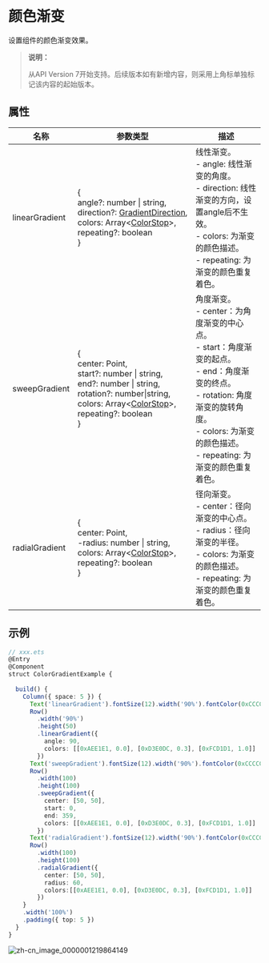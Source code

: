 # 颜色渐变

设置组件的颜色渐变效果。

>  **说明：**
>
> 从API Version 7开始支持。后续版本如有新增内容，则采用上角标单独标记该内容的起始版本。


## 属性


| 名称              | 参数类型                                         | 描述                               |
| -------------- | -------------------------------------------- | ----------------------------------- |
| linearGradient | {<br/>angle?:&nbsp;number \| string,<br/>direction?:&nbsp;[GradientDirection](ts-appendix-enums.md#gradientdirection),<br/>colors:&nbsp;Array&lt;[ColorStop](ts-basic-components-gauge.md#colorstop)&gt;,<br/>repeating?:&nbsp;boolean<br/>} | 线性渐变。<br/>- angle:&nbsp;线性渐变的角度。<br/>- direction:&nbsp;线性渐变的方向，设置angle后不生效。<br/>- colors:&nbsp;为渐变的颜色描述。<br/>- repeating:&nbsp;为渐变的颜色重复着色。 |
| sweepGradient  | {<br/>center:&nbsp;Point,<br/>start?:&nbsp;number \| string,<br/>end?:&nbsp;number \| string,<br/>rotation?:&nbsp;number\|string,<br/>colors:&nbsp;Array&lt;[ColorStop](ts-basic-components-gauge.md#colorstop)&gt;,<br/>repeating?:&nbsp;boolean<br/>} | 角度渐变。<br/>- center：为角度渐变的中心点。<br/>- start：角度渐变的起点。<br/>- end：角度渐变的终点。<br/>- rotation:&nbsp;角度渐变的旋转角度。<br/>- colors:&nbsp;为渐变的颜色描述。<br/>- repeating:&nbsp;为渐变的颜色重复着色。 |
| radialGradient | {<br/>center:&nbsp;Point,<br/>-radius:&nbsp;number \| string,<br/>colors:&nbsp;Array&lt;[ColorStop](ts-basic-components-gauge.md#colorstop)&gt;,<br/>repeating?:&nbsp;boolean<br/>} | 径向渐变。<br/>- center：径向渐变的中心点。<br/>- radius：径向渐变的半径。<br/>- colors:&nbsp;为渐变的颜色描述。<br/>- repeating:&nbsp;为渐变的颜色重复着色。 |


## 示例

```ts
// xxx.ets
@Entry
@Component
struct ColorGradientExample {
  
  build() {
    Column({ space: 5 }) {
      Text('linearGradient').fontSize(12).width('90%').fontColor(0xCCCCCC)
      Row()
        .width('90%')
        .height(50)
        .linearGradient({
          angle: 90,
          colors: [[0xAEE1E1, 0.0], [0xD3E0DC, 0.3], [0xFCD1D1, 1.0]]
        })
      Text('sweepGradient').fontSize(12).width('90%').fontColor(0xCCCCCC)
      Row()
        .width(100)
        .height(100)
        .sweepGradient({
          center: [50, 50],
          start: 0,
          end: 359,
          colors: [[0xAEE1E1, 0.0], [0xD3E0DC, 0.3], [0xFCD1D1, 1.0]]
        })
      Text('radialGradient').fontSize(12).width('90%').fontColor(0xCCCCCC)
      Row()
        .width(100)
        .height(100)
        .radialGradient({
          center: [50, 50],
          radius: 60,
          colors:[[0xAEE1E1, 0.0], [0xD3E0DC, 0.3], [0xFCD1D1, 1.0]]
        })
    }
    .width('100%')
    .padding({ top: 5 })
  }
}
```

![zh-cn_image_0000001219864149](figures/zh-cn_image_0000001219864149.png)
